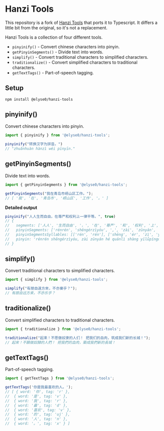 # Hanzi Tools

This repository is a fork of [Hanzi Tools](https://github.com/peterolson/hanzi-tools) that ports it to Typescript.
It differs a little bit from the original, so it's not a replacement.

Hanzi Tools is a collection of four different tools.

- `pinyinify()` - Convert chinese characters into pinyin.
- `getPinyinSegments()` - Divide text into words.
- `simplify()` - Convert traditional characters to simplified characters.
- `traditionalize()` - Convert simplified characters to traditional characters.
- `getTextTags()` - Part-of-speech tagging.

## Setup

    npm install @elyse0/hanzi-tools

## pinyinify()

Convert chinese characters into pinyin.

```js
import { pinyinify } from '@elyse0/hanzi-tools';
    
pinyinify("转换汉字为拼音。")
// "zhuǎnhuàn hànzì wéi pīnyīn."
```

## getPinyinSegments()

Divide text into words.

```js
import { getPinyinSegments } from '@elyse0/hanzi-tools';

getPinyinSegments("我在青岛市崂山区工作。");
// [ '我', '在', '青岛市', '崂山区', '工作', '。' ]
```

**Detailed output** 

```js
pinyinify("人人生而自由，在尊严和权利上一律平等。", true)
// { 
//   segments: ['人人', '生而自由', '，', '在', '尊严', '和', '权利', '上', '一律平等', '。'],
//   pinyinSegments: ['rénrén', 'shēngérzìyóu', ',', 'zài', 'zūnyán', 'hé', 'quánlì', 'shàng', 'yīlǜpíngděng', '.'],
//   pinyinSegmentsSyllables: [['rén', 'rén'], ['shēng', 'ér', 'zì', 'yóu'], [','], ['zài'], ['zūn', 'yán'], ['hé'], ['quán', 'lì'], ['shàng'], ['yī', 'lǜ', 'píng', 'děng', '.']],
//   pinyin: 'rénrén shēngérzìyóu, zài zūnyán hé quánlì shàng yīlǜpíngděng.' 
// }
```

## simplify()

Convert traditional characters to simplified characters.

```js
import { simplify } from '@elyse0/hanzi-tools';

simplify("有朋自遠方來，不亦樂乎？");
// 有朋自远方来，不亦乐乎？
```

## traditionalize()

Convert simplified characters to traditional characters.

```js
import { traditionalize } from '@elyse0/hanzi-tools';

traditionalize("起来！不愿做奴隶的人们！ 把我们的血肉，筑成我们新的长城！");
// 起來！不願做奴隸的人們！ 把我們的血肉，築成我們新的長城！
```

## getTextTags()

Part-of-speech tagging.

```js
import { getTextTags } from '@elyse0/hanzi-tools';

getTextTags('你是我最喜欢的人。');
// [ { word: '你', tag: 'r' },
//  { word: '是', tag: 'v' },
//  { word: '我', tag: 'r' },
//  { word: '最', tag: 'd' },
//  { word: '喜欢', tag: 'v' },
//  { word: '的', tag: 'uj' },
//  { word: '人', tag: 'n' },
//  { word: '。', tag: 'x' } ]
```
